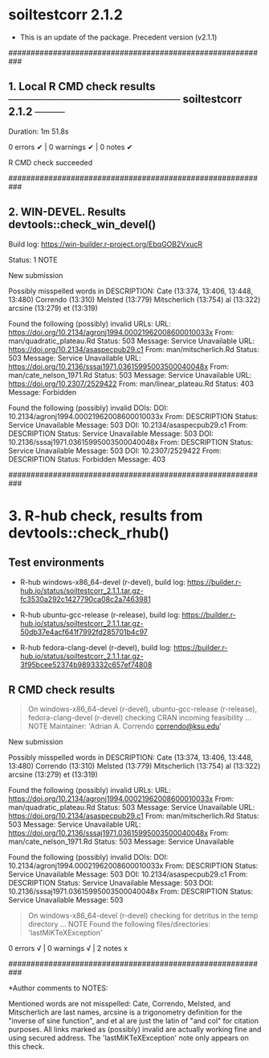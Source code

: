 # soiltestcorr 2.1.2 

* This is an update of the package. Precedent version (v2.1.1)


###########################################################

## 1. Local R CMD check results ─────────────────────── soiltestcorr 2.1.2 ────
Duration: 1m 51.8s

0 errors ✔ | 0 warnings ✔ | 0 notes ✔

R CMD check succeeded

###########################################################

## 2. WIN-DEVEL. Results devtools::check_win_devel()

Build log: https://win-builder.r-project.org/EbqGOB2VxucR

Status: 1 NOTE

New submission

Possibly misspelled words in DESCRIPTION:
  Cate (13:374, 13:406, 13:448, 13:480)
  Correndo (13:310)
  Melsted (13:779)
  Mitscherlich (13:754)
  al (13:322)
  arcsine (13:279)
  et (13:319)

Found the following (possibly) invalid URLs:
  URL: https://doi.org/10.2134/agronj1994.00021962008600010033x
    From: man/quadratic_plateau.Rd
    Status: 503
    Message: Service Unavailable
  URL: https://doi.org/10.2134/asaspecpub29.c1
    From: man/mitscherlich.Rd
    Status: 503
    Message: Service Unavailable
  URL: https://doi.org/10.2136/sssaj1971.03615995003500040048x
    From: man/cate_nelson_1971.Rd
    Status: 503
    Message: Service Unavailable
  URL: https://doi.org/10.2307/2529422
    From: man/linear_plateau.Rd
    Status: 403
    Message: Forbidden

Found the following (possibly) invalid DOIs:
  DOI: 10.2134/agronj1994.00021962008600010033x
    From: DESCRIPTION
    Status: Service Unavailable
    Message: 503
  DOI: 10.2134/asaspecpub29.c1
    From: DESCRIPTION
    Status: Service Unavailable
    Message: 503
  DOI: 10.2136/sssaj1971.03615995003500040048x
    From: DESCRIPTION
    Status: Service Unavailable
    Message: 503
  DOI: 10.2307/2529422
    From: DESCRIPTION
    Status: Forbidden
    Message: 403


###########################################################

# 3. R-hub check, results from devtools::check_rhub()

## Test environments
- R-hub windows-x86_64-devel (r-devel), build log: https://builder.r-hub.io/status/soiltestcorr_2.1.1.tar.gz-fc3530a292c1427790ca08c2a7463981

- R-hub ubuntu-gcc-release (r-release), build log: https://builder.r-hub.io/status/soiltestcorr_2.1.1.tar.gz-50db37e4acf641f7992fd285701b4c97

- R-hub fedora-clang-devel (r-devel), build log:
https://builder.r-hub.io/status/soiltestcorr_2.1.1.tar.gz-3f95bcee52374b9893332c657ef74808

## R CMD check results
> On windows-x86_64-devel (r-devel), ubuntu-gcc-release (r-release), fedora-clang-devel (r-devel)
  checking CRAN incoming feasibility ... NOTE
  Maintainer: 'Adrian A. Correndo <correndo@ksu.edu>'
  
  New submission
  
  Possibly misspelled words in DESCRIPTION:
    Cate (13:374, 13:406, 13:448, 13:480)
    Correndo (13:310)
    Melsted (13:779)
    Mitscherlich (13:754)
    al (13:322)
    arcsine (13:279)
    et (13:319)
  
  Found the following (possibly) invalid URLs:
    URL: https://doi.org/10.2134/agronj1994.00021962008600010033x
      From: man/quadratic_plateau.Rd
      Status: 503
      Message: Service Unavailable
    URL: https://doi.org/10.2134/asaspecpub29.c1
      From: man/mitscherlich.Rd
      Status: 503
      Message: Service Unavailable
    URL: https://doi.org/10.2136/sssaj1971.03615995003500040048x
      From: man/cate_nelson_1971.Rd
      Status: 503
      Message: Service Unavailable
  
  Found the following (possibly) invalid DOIs:
    DOI: 10.2134/agronj1994.00021962008600010033x
      From: DESCRIPTION
      Status: Service Unavailable
      Message: 503
    DOI: 10.2134/asaspecpub29.c1
      From: DESCRIPTION
      Status: Service Unavailable
      Message: 503
    DOI: 10.2136/sssaj1971.03615995003500040048x
      From: DESCRIPTION
      Status: Service Unavailable
      Message: 503

> On windows-x86_64-devel (r-devel)
  checking for detritus in the temp directory ... NOTE
  Found the following files/directories:
    'lastMiKTeXException'

0 errors √ | 0 warnings √ | 2 notes x

###########################################################

*Author comments to NOTES: 

Mentioned words are not misspelled: Cate, Correndo, Melsted, and Mitscherlich are last names, arcsine is a trigonometry definition for the "inverse of sine function", and et al are just the latin of "and col" for citation purposes.
All links marked as (possibly) invalid are actually working fine and using secured address.
The 'lastMiKTeXException' note only appears on this check. 

